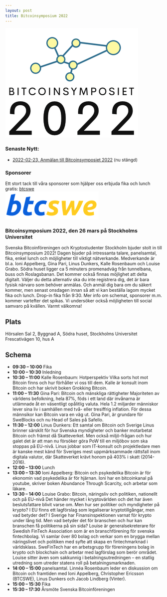 ```yaml
---
layout: post
title: Bitcoinsymposium 2022
---
```


![Bitcoinsymposiet 2022](/images/symposium2022_logo3.png)

### Senaste Nytt:
- [2022-02-23, Anmälan till Bitcoinsymposiet 2022](https://www.eventbrite.se/e/bitcoinsymposium-2022-biljetter-200760228247) (nu stängd)

### Sponsorer
Ett stort tack till våra sponsorer som hjälper oss erbjuda fika och lunch gratis:
[btcswe](https://www.btcswe.com) <br>
[![name](/images/symposium2022_sponsor2.png)](https://www.btcswe.com)

### Bitcoinsymposium 2022, den 26 mars på Stockholms Universitet
Svenska Bitcoinföreningen och Kryptostudenter Stockholm bjuder stolt in till Bitcoinsymposium 2022! Dagen bjuder på intressanta talare, panelsamtal, fika, enkel lunch och möjligheter till viktigt nätverkande. Medverkande är bl.a. Ioni Appelberg, Gina Pari, Linus Dunkers, Kalle Rosenbaum och Louise Grabo.
Södra huset ligger ca 5 minuters promenadväg från tunnelbana, buss och Roslagsbanan.
Det kommer också finnas möjlighet att delta digitalt. Väljer du detta alternativ ska du inte registrera dig, det är bara fysisk närvaro som behöver anmälas. Och anmäl dig bara om du säkert kommer, men senast onsdagen innan så att vi kan beställa lagom mycket fika och lunch.
Drop-in fika från 9:30.
Mer info om schemat, sponsorer m.m. kommer vartefter det spikas.
Vi undersöker också möjligheten till social samvaro på kvällen.
Varmt välkomna!

## Plats
Hörsalen Sal 2, Byggnad A, Södra huset, Stockholms Universitet
Frescativägen 10, hus A

## Schema
- __09:30 – 10:00__ Fika
- __10:00 – 10:30__ Inledning
- __10:30 – 11:00__ Kalle Rosenbaum: Hotperspektiv Vilka sorts hot mot Bitcoin finns och hur förhåller vi oss till dem. Kalle är konsult inom Bitcoin och har skrivit boken Grokking Bitcoin.
- __11:00 – 11:30__ Gina Pari: Bitcoin och mänskliga rättigheter Majoriteten av världens befolkning, hela 87%, föds i ett land där invånarna är utlämnade åt en väsentligt opålitlig valuta. Hela 1.2 miljarder människor lever sina liv i samhällen med två- eller tresiffrig inflation. För dessa männsikor kan Bitcoin vara en väg ut. Gina Pari, är grundare för SweBlocks och nu Head of Sales på Safello.
- __11:30 – 12:00__ Linus Dunkers: Ett samtal om Bitcoin och Sverige Linus brinner särsklit för hur Svenska myndigheter och banker motarbetat Bitcoin och främst då Skatteverket. Men också miljö-frågan och hur galet det är att man nu försöker göra PoW till en miljöbov som ska stoppas på EU-nivå. Linus jobbar som IT-konsult och projektledare men är kanske mest känd för Sveriges mest uppmärksammade rättsfall inom digitala valutor, där Skatteverket krävt honom på 403% i skatt (2014-2016).
- __12:00 – 13:00__ Lunch
- __13:00 – 13:30__ Ioni Appelberg: Bitcoin och psykedelika Bitcoin är för ekonomin vad psykedelika är för hjärnan. Ioni har en bitcoinkanal på youtube, skriver boken Abundance Through Scarcity, och arbetar som läkare.
- __13:30 – 14:00__ Louise Grabo: Bitcoin, näringsliv och politiken, nationellt och på EU-nivå Det händer mycket i kryptovärlden och det har även beslutsfattare blivit varse om. Men hur ser politiker och myndigheter på krypto? I EU finns ett lagförslag som legaliserar kryptotillgångar, men vad betyder det? I Sverige har Finansinspektionen varnat för krypto under lång tid. Men vad betyder det för branschen och hur kan branschen få politikerna på sin sida? Louise är generalsekreterare för Swedish FinTech Association som är en branschförening för svenska fintechbolag. Vi samlar över 80 bolag och verkar som en brygga mellan näringslivet och politiken med syfte att skapa en fintechmarknad i världsklass. SweFinTech har en arbetsgrupp för föreningens bolag in krypto och blockchain och arbetar med lagförslag som berör området. Louise sitter även som sakkunnig i betalningsutredningen – en statlig utredning som utreder statens roll på betalningsmarknaden.
- __14:00 – 15:00__ panelsamtal. Linnéa Rosenbaum leder en diskussion om Bitcoin och framtiden med Ioni Appelberg, Christopher Ericsson (BTCSWE), Linus Dunkers och  Jacob Lindberg (Vinter).
- __15:00 – 15:30__ Fika
- __15:30 – 17:30__ Årsmöte Svenska Bitcoinföreningen
